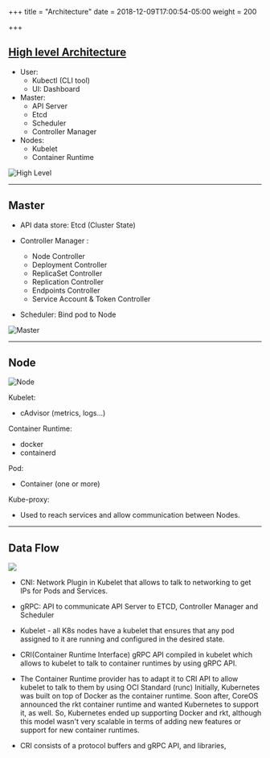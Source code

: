 +++
title = "Architecture"
date = 2018-12-09T17:00:54-05:00
weight = 200

+++

## [High level Architecture](https://kubernetes.io/docs/concepts/architecture/)

* User:
  * Kubectl (CLI tool)
  * UI: Dashboard
* Master:
  * API Server
  * Etcd
  * Scheduler
  * Controller Manager
* Nodes:
  * Kubelet
  * Container Runtime

![High Level](/images/arch/highlevel.png)

___

## Master

* API data store: Etcd (Cluster State)

* Controller Manager :
  * Node Controller
  * Deployment Controller
  * ReplicaSet Controller
  * Replication Controller
  * Endpoints Controller
  * Service Account & Token Controller
  
* Scheduler: Bind pod to Node

![Master](/images/arch//master.png)



___

## Node

![Node](/images/arch//node.png)

Kubelet:
  * cAdvisor (metrics, logs...)

Container Runtime:
  * docker
  * containerd

Pod:
  * Container (one or more)

Kube-proxy:
  * Used to reach services and allow communication between Nodes.

___

## Data Flow

![](/images/arch/flow.png)

* CNI: Network Plugin in Kubelet that allows to talk to networking to get IPs for Pods and Services.

* gRPC: API to communicate API Server to ETCD, Controller Manager and Scheduler

* Kubelet - all K8s nodes have a kubelet that ensures that any pod assigned to it are running and configured in the desired state.

* CRI(Container Runtime Interface) gRPC API compiled in kubelet which allows to kubelet to talk to container runtimes by using gRPC API.

* The Container Runtime provider has to adapt it to CRI API to allow kubelet to talk to them by using OCI Standard (runc)
Initially, Kubernetes was built on top of Docker as the container runtime. Soon after, CoreOS announced the rkt container runtime and wanted Kubernetes to support it, as well. So, Kubernetes ended up supporting Docker and rkt, although this model wasn't very scalable in terms of adding new features or support for new container runtimes.

* CRI consists of a protocol buffers and gRPC API, and libraries,


